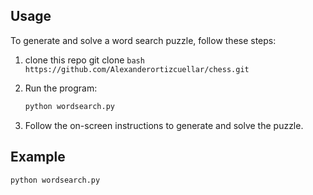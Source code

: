 
## Usage

To generate and solve a word search puzzle, follow these steps:

1. clone this repo git clone ```bash https://github.com/Alexanderortizcuellar/chess.git ```
2. Run the program:

    ```bash
    python wordsearch.py
    ```

3. Follow the on-screen instructions to generate and solve the puzzle.

## Example

```bash
python wordsearch.py
